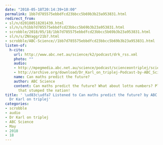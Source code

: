 ```yaml
---
date: "2018-05-18T20:14:39+10:00"
permalink: 1bb7d785575ebbdfcd23bbcc5b69b3b23a953831.html
redirect_from:
- sl/n/d20180518201439.html
- sl/n/s/h1bb7d785575ebbdfcd23bbcc5b69b3b23a953831.html
- scrobble/2018/05/18/1bb7d785575ebbdfcd23bbcc5b69b3b23a953831.html
- sl/n/s/ZNVaggr21b7.html
- scrobble/ABC-Science//1bb7d785575ebbdfcd23bbcc5b69b3b23a953831.html
listen-of:
  h-cite:
    url: http://www.abc.net.au/science/k2/podcast/drk_rss.xml
    photo: ""
    audio:
    - http://mpegmedia.abc.net.au/science/podcast/scienceontriplej/scienceontriplej20180517.mp3
    - http://archive.org/download/Dr_Karl_on_triplej-Podcast-by-ABC_Science/Can_maths_predict_the_future.mp3
    name: Can maths predict the future?
    author: ABC Science
    content: Can maths predict the future? What about lotto numbers? Plus, the question
      that stumped the nation!
title: ' \ud83c\udfa7 Listened to Can maths predict the future? by ABC Science From
  Dr Karl on triplej'
categories:
- scrobble
- audio
- Dr Karl on triplej
- ABC Science
- May
- 2018
- 18
---
```

